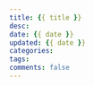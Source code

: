 ```yaml
---
title: {{ title }}
desc:
date: {{ date }}
updated: {{ date }}
categories:
tags:
comments: false
---
```

<!-- toc -->

<!-- more -->